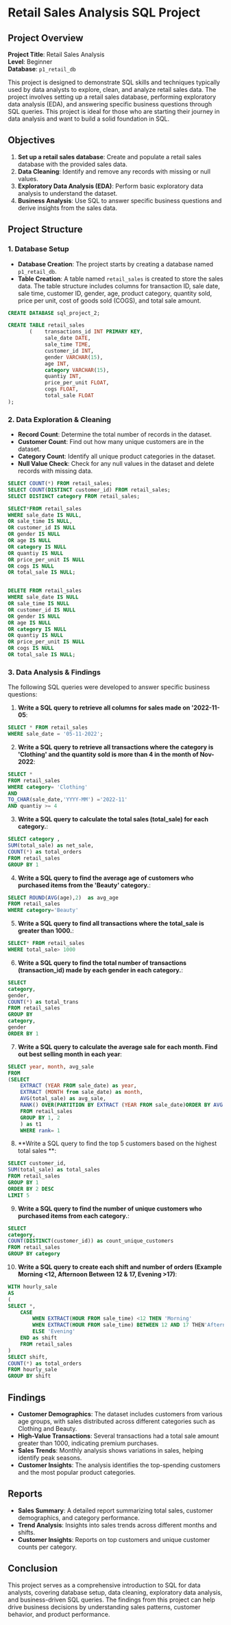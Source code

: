 # Retail Sales Analysis SQL Project

## Project Overview

**Project Title**: Retail Sales Analysis  
**Level**: Beginner  
**Database**: `p1_retail_db`

This project is designed to demonstrate SQL skills and techniques typically used by data analysts to explore, clean, and analyze retail sales data. The project involves setting up a retail sales database, performing exploratory data analysis (EDA), and answering specific business questions through SQL queries. This project is ideal for those who are starting their journey in data analysis and want to build a solid foundation in SQL.

## Objectives

1. **Set up a retail sales database**: Create and populate a retail sales database with the provided sales data.
2. **Data Cleaning**: Identify and remove any records with missing or null values.
3. **Exploratory Data Analysis (EDA)**: Perform basic exploratory data analysis to understand the dataset.
4. **Business Analysis**: Use SQL to answer specific business questions and derive insights from the sales data.

## Project Structure

### 1. Database Setup

- **Database Creation**: The project starts by creating a database named `p1_retail_db`.
- **Table Creation**: A table named `retail_sales` is created to store the sales data. The table structure includes columns for transaction ID, sale date, sale time, customer ID, gender, age, product category, quantity sold, price per unit, cost of goods sold (COGS), and total sale amount.

```sql
CREATE DATABASE sql_project_2;

CREATE TABLE retail_sales
       (	transactions_id INT PRIMARY KEY,
			sale_date DATE,	
			sale_time TIME,
			customer_id	INT,
			gender VARCHAR(15),
			age	INT,
			category VARCHAR(15),
			quantiy INT,
			price_per_unit FLOAT,
			cogs FLOAT,
			total_sale FLOAT
);
```

### 2. Data Exploration & Cleaning

- **Record Count**: Determine the total number of records in the dataset.
- **Customer Count**: Find out how many unique customers are in the dataset.
- **Category Count**: Identify all unique product categories in the dataset.
- **Null Value Check**: Check for any null values in the dataset and delete records with missing data.

```sql
SELECT COUNT(*) FROM retail_sales;
SELECT COUNT(DISTINCT customer_id) FROM retail_sales;
SELECT DISTINCT category FROM retail_sales;

SELECT*FROM retail_sales
WHERE sale_date IS NULL,
OR sale_time IS NULL,
OR customer_id IS NULL
OR gender IS NULL
OR age IS NULL
OR category IS NULL
OR quantiy IS NULL
OR price_per_unit IS NULL
OR cogs IS NULL
OR total_sale IS NULL;


DELETE FROM retail_sales
WHERE sale_date IS NULL
OR sale_time IS NULL
OR customer_id IS NULL
OR gender IS NULL
OR age IS NULL
OR category IS NULL
OR quantiy IS NULL
OR price_per_unit IS NULL
OR cogs IS NULL
OR total_sale IS NULL;

```

### 3. Data Analysis & Findings

The following SQL queries were developed to answer specific business questions:

1. **Write a SQL query to retrieve all columns for sales made on '2022-11-05**:
```sql
SELECT * FROM retail_sales
WHERE sale_date = '05-11-2022';

```

2. **Write a SQL query to retrieve all transactions where the category is 'Clothing' and the quantity sold is more than 4 in the month of Nov-2022**:
```sql
SELECT *
FROM retail_sales
WHERE category= 'Clothing'
AND 
TO_CHAR(sale_date,'YYYY-MM') ='2022-11'
AND quantiy >= 4
```

3. **Write a SQL query to calculate the total sales (total_sale) for each category.**:
```sql
SELECT category , 
SUM(total_sale) as net_sale,
COUNT(*) as total_orders
FROM retail_sales
GROUP BY 1
```

4. **Write a SQL query to find the average age of customers who purchased items from the 'Beauty' category.**:
```sql
SELECT ROUND(AVG(age),2)  as avg_age 
FROM retail_sales
WHERE category='Beauty'

```

5. **Write a SQL query to find all transactions where the total_sale is greater than 1000.**:
```sql
SELECT* FROM retail_sales
WHERE total_sale> 1000
```

6. **Write a SQL query to find the total number of transactions (transaction_id) made by each gender in each category.**:
```sql
SELECT
category,
gender,
COUNT(*) as total_trans
FROM retail_sales
GROUP BY 
category,
gender
ORDER BY 1

```

7. **Write a SQL query to calculate the average sale for each month. Find out best selling month in each year**:
```sql
SELECT year, month, avg_sale
FROM
(SELECT
	EXTRACT (YEAR FROM sale_date) as year,
	EXTRACT (MONTH from sale_date) as month,
	AVG(total_sale) as avg_sale,
	RANK() OVER(PARTITION BY EXTRACT (YEAR FROM sale_date)ORDER BY AVG (total_sale)DESC) as rank
	FROM retail_sales
	GROUP BY 1, 2 
	) as t1
	WHERE rank= 1
```

8. **Write a SQL query to find the top 5 customers based on the highest total sales **:
```sql
SELECT customer_id, 
SUM(total_sale) as total_sales
FROM retail_sales
GROUP BY 1
ORDER BY 2 DESC
LIMIT 5
```

9. **Write a SQL query to find the number of unique customers who purchased items from each category.**:
```sql
SELECT 
category,
COUNT(DISTINCT(customer_id)) as count_unique_customers
FROM retail_sales
GROUP BY category
```

10. **Write a SQL query to create each shift and number of orders (Example Morning <12, Afternoon Between 12 & 17, Evening >17)**:
```sql
WITH hourly_sale
AS
(
SELECT *,
	CASE
		WHEN EXTRACT(HOUR FROM sale_time) <12 THEN 'Morning'
		WHEN EXTRACT(HOUR FROM sale_time) BETWEEN 12 AND 17 THEN'Afternoon'
		ELSE 'Evening'
	END as shift
	FROM retail_sales
)
SELECT shift, 
COUNT(*) as total_orders
FROM hourly_sale
GROUP BY shift
```

## Findings

- **Customer Demographics**: The dataset includes customers from various age groups, with sales distributed across different categories such as Clothing and Beauty.
- **High-Value Transactions**: Several transactions had a total sale amount greater than 1000, indicating premium purchases.
- **Sales Trends**: Monthly analysis shows variations in sales, helping identify peak seasons.
- **Customer Insights**: The analysis identifies the top-spending customers and the most popular product categories.

## Reports

- **Sales Summary**: A detailed report summarizing total sales, customer demographics, and category performance.
- **Trend Analysis**: Insights into sales trends across different months and shifts.
- **Customer Insights**: Reports on top customers and unique customer counts per category.

## Conclusion

This project serves as a comprehensive introduction to SQL for data analysts, covering database setup, data cleaning, exploratory data analysis, and business-driven SQL queries. The findings from this project can help drive business decisions by understanding sales patterns, customer behavior, and product performance.











